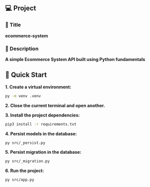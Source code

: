 ## 💻 Project

### 📖 Title
**ecommerce-system**

### 📝 Description
**A simple Ecommerce System API built using Python fundamentals**

## 🚀 Quick Start

**1. Create a virtual environment:**
```bash
py -m venv .venv
```

**2. Close the current terminal and open another.**

**3. Install the project dependencies:**

```bash
pip3 install -r requirements.txt  
```

**4. Persist models in the database:**

```bash
py src/_persist.py
```

**5. Persist migration in the database:**

```bash
py src/_migration.py
```

 **6. Run the project:**

 ```bash
 py src/app.py  
 ```
